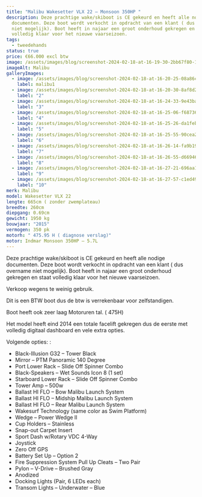 ```yaml
---
title: "Malibu Wakesetter VLX 22 – Monsoon 350HP "
description: Deze prachtige wake/skiboot is CE gekeurd en heeft alle nodige
  documenten. Deze boot wordt verkocht in opdracht van een klant ( dus overname
  niet mogelijk). Boot heeft in najaar een groot onderhoud gekregen en staat
  volledig klaar voor het nieuwe vaarseizoen.
tags:
  - tweedehands
status: true
price: €66.000 excl btw
image: /assets/images/blog/screenshot-2024-02-18-at-16-19-30-2bb67f80-1a04-40b6-9f06-49401c7e2f62-avif-image-498-×-664-pixels-.png
imageAlt: Malibu
galleryImages:
  - image: /assets/images/blog/screenshot-2024-02-18-at-16-20-25-08a86c9f-3522-4dca-be49-755b3218b8f4-avif-image-498-×-664-pixels-.png
    label: malibu1
  - image: /assets/images/blog/screenshot-2024-02-18-at-16-20-30-8af8d289-8936-47e6-852c-3c0044bfcef0-avif-image-498-×-664-pixels-.png
    label: "2"
  - image: /assets/images/blog/screenshot-2024-02-18-at-16-24-33-9e43ba08-0921-41b3-810f-ba70c0301280-avif-image-498-×-664-pixels-.png
    label: "3"
  - image: /assets/images/blog/screenshot-2024-02-18-at-16-25-06-f6873667-a1c7-49f3-8919-a80188e3eb8a-avif-image-498-×-664-pixels-.png
    label: "4"
  - image: /assets/images/blog/screenshot-2024-02-18-at-16-25-26-da1feb99-bf26-423a-a2eb-c7031a5b9123-avif-image-498-×-664-pixels-.png
    label: "5"
  - image: /assets/images/blog/screenshot-2024-02-18-at-16-25-55-90cea274-7d7d-42cb-a15b-5ac7c25c32d9-avif-image-498-×-664-pixels-.png
    label: "6"
  - image: /assets/images/blog/screenshot-2024-02-18-at-16-26-14-fa9b19a5-7b43-477d-b108-a942b68879d7-avif-image-498-×-664-pixels-.png
    label: "7"
  - image: /assets/images/blog/screenshot-2024-02-18-at-16-26-55-d669466d-afe5-446d-b897-11ba1eaaad0a-avif-image-498-×-570-pixels-.png
    label: "8"
  - image: /assets/images/blog/screenshot-2024-02-18-at-16-27-21-696aa1d9-2d97-4ea5-a74d-b20bbef462ca-avif-image-498-×-664-pixels-.png
    label: "9"
  - image: /assets/images/blog/screenshot-2024-02-18-at-16-27-57-c1ed496a-cbe6-4e92-a4ee-90587888d39f-avif-image-498-×-285-pixels-.png
    label: "10"
merk: Malibu
model: Wakesetter VLX 22
lengte: 665cm ( zonder zwemplateau)
breedte: 260cm
diepgang: 0.69cm
gewicht: 1950 kg
bouwjaar: "2015"
vermogen: 350 pk
motorh: " 475.95 H ( diagnose verslag)"
motor: Indmar Monsoon 350HP – 5.7L
---
```

Deze prachtige wake/skiboot is CE gekeurd en heeft alle nodige documenten. Deze boot wordt verkocht in opdracht van een klant ( dus overname niet mogelijk). Boot heeft in najaar een groot onderhoud gekregen en staat volledig klaar voor het nieuwe vaarseizoen.

Verkoop wegens te weinig gebruik.

Dit is een BTW boot dus de btw is verrekenbaar voor zelfstandigen.

Boot heeft ook zeer laag Motoruren tal. ( 475H)

Het model heeft eind 2014 een totale facelift gekregen dus de eerste met volledig digitaal dashboard en vele extra opties.

Volgende opties: :

*   Black-Illusion G32 – Tower Black
*   Mirror – PTM Panoramic 140 Degree
*    Port Lower Rack – Slide Off Spinner Combo
*    Black-Speakers – Wet Sounds Icon 8 (1 set)
*    Starboard Lower Rack – Slide Off Spinner Combo
*    Tower Amp – 500w
*    Ballast HI FLO – Bow Malibu Launch System
*    Ballast HI FLO – Midship Malibu Launch System
*    Ballast HI FLO – Rear Malibu Launch System
*    Wakesurf Technology (same color as Swim Platform)
*    Wedge – Power Wedge II
*    Cup Holders – Stainless
*    Snap-out Carpet Insert
*    Sport Dash w/Rotary VDC 4-Way
*    Joystick
*    Zero Off GPS
*    Battery Set Up – Option 2
*    Fire Suppression System Pull Up Cleats – Two Pair
*    Pylon – V-Drive – Brushed Gray
*    Anodized
*    Docking Lights (Pair, 6 LEDs each)
*    Transom Lights – Underwater – Blue
